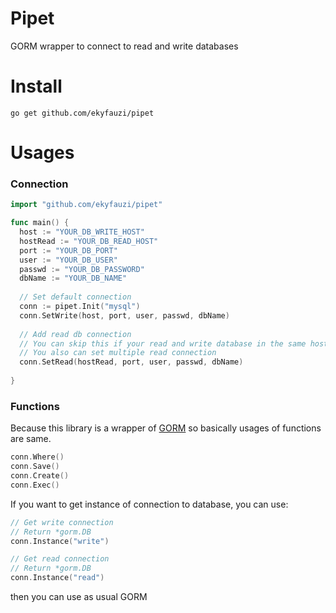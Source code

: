 # Pipet
GORM wrapper to connect to read and write databases

# Install
```go get github.com/ekyfauzi/pipet```

# Usages
### Connection
```go
import "github.com/ekyfauzi/pipet"

func main() {
  host := "YOUR_DB_WRITE_HOST"
  hostRead := "YOUR_DB_READ_HOST"
  port := "YOUR_DB_PORT"
  user := "YOUR_DB_USER"
  passwd := "YOUR_DB_PASSWORD"
  dbName := "YOUR_DB_NAME"
  
  // Set default connection
  conn := pipet.Init("mysql")
  conn.SetWrite(host, port, user, passwd, dbName)
  
  // Add read db connection
  // You can skip this if your read and write database in the same host
  // You also can set multiple read connection
  conn.SetRead(hostRead, port, user, passwd, dbName)
  
}
```

### Functions
Because this library is a wrapper of [GORM](https://github.com/go-gorm/gorm) so basically usages of functions are same.
```go
conn.Where()
conn.Save()
conn.Create()
conn.Exec()
```

If you want to get instance of connection to database, you can use:
```go
// Get write connection
// Return *gorm.DB
conn.Instance("write")

// Get read connection
// Return *gorm.DB
conn.Instance("read")
```
then you can use as usual GORM
